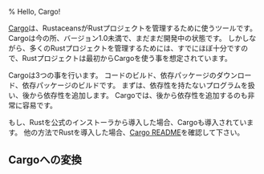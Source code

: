 % Hello, Cargo!

[Cargo][cratesio]は、RustaceansがRustプロジェクトを管理するために使うツールです。
Cargoは今の所、バージョン1.0未満で、まだまだ開発中の状態です。
しかしながら、多くのRustプロジェクトを管理するためには、すでにほぼ十分ですので、Rustプロジェクトは最初からCargoを使う事を想定されています。

[cratesio]: http://doc.crates.io

Cargoは3つの事を行います。
コードのビルド、依存パッケージのダウンロード、依存パッケージのビルドです。
まずは、依存性を持たないプログラムを扱い、後から依存性を追加します。
Cargoでは、後から依存性を追加するのも非常に容易です。

もし、Rustを公式のインストーラから導入した場合、Cargoも導入されています。
他の方法でRustを導入した場合、[Cargo README][cargoreadme]を確認して下さい。

[cargoreadme]: https://github.com/rust-lang/cargo#installing-cargo-from-nightlies

## Cargoへの変換


